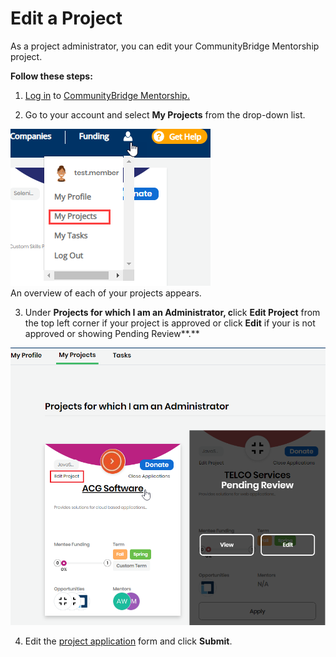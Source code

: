# Edit a Project

As a project administrator, you can edit your CommunityBridge Mentorship project.

**Follow these steps:**

 1. [Log in](../../../sso/sign-in/) to [CommunityBridge Mentorship.](https://people.communitybridge.org/)

2. Go to your account and select **My Projects** from the drop-down list.  
  
![](../../../.gitbook/assets/my-projects.png)  
An overview of each of your projects appears.

3. Under **Projects for which I am an Administrator, c**lick **Edit Project** from the top left corner if your project is approved or click **Edit** if your is not approved or showing Pending Review**.**

![Edit a Project](../../../.gitbook/assets/projects-for-which-i-am-an-admin.png)

4. Edit the [project application](enroll-your-project/mentorship-project-application.md) form and click **Submit**.

